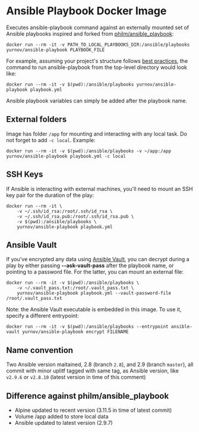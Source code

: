 # Ansible Playbook Docker Image

Executes ansible-playbook command against an externally mounted set of Ansible playbooks inspired and forked from [philm/ansible_playbook](https://github.com/philm/ansible_playbook/):

```
docker run --rm -it -v PATH_TO_LOCAL_PLAYBOOKS_DIR:/ansible/playbooks yurnov/ansible-playbook PLAYBOOK_FILE
```

For example, assuming your project's structure follows [best practices](http://docs.ansible.com/ansible/playbooks_best_practices.html#directory-layout), the command to run ansible-playbook from the top-level directory would look like:

```
docker run --rm -it -v $(pwd):/ansible/playbooks yurnov/ansible-playbook playbook.yml
```

Ansible playbook variables can simply be added after the playbook name.

## External folders

Image has folder `/app` for mounting and interacting with any local task. Do not forget to add `-c local`. Example:

```
docker run --rm -it -v $(pwd):/ansible/playbooks -v ~/app:/app yurnov/ansible-playbook playbook.yml -c local
``` 
## SSH Keys

If Ansible is interacting with external machines, you'll need to mount an SSH key pair for the duration of the play:

```
docker run --rm -it \
    -v ~/.ssh/id_rsa:/root/.ssh/id_rsa \
    -v ~/.ssh/id_rsa.pub:/root/.ssh/id_rsa.pub \
    -v $(pwd):/ansible/playbooks \
    yurnov/ansible-playbook playbook.yml
```

## Ansible Vault

If you've encrypted any data using [Ansible Vault](http://docs.ansible.com/ansible/playbooks_vault.html), you can decrypt during a play by either passing **--ask-vault-pass** after the playbook name, or pointing to a password file. For the latter, you can mount an external file:

```
docker run --rm -it -v $(pwd):/ansible/playbooks \
    -v ~/.vault_pass.txt:/root/.vault_pass.txt \
    yurnov/ansible-playbook playbook.yml --vault-password-file /root/.vault_pass.txt
```                    

Note: the Ansible Vault executable is embedded in this image. To use it, specify a different entrypoint:

```
docker run --rm -it -v $(pwd):/ansible/playbooks --entrypoint ansible-vault yurnov/ansible-playbook encrypt FILENAME
```
## Name convention

Two Ansible version maitained, 2.8 (branch `2.8`), and 2.9 (branch `master`), all commit with minor uplitf tagged with same tag, as Ansible version, like `v2.9.6` or `v2.8.10` (latest version in time of this comment)

## Difference against philm/ansible_playbook

* Alpine updated to recent version (3.11.5 in time of latest commit)
* Volume /app added to store local data
* Ansible updated to latest version (2.9.7)
